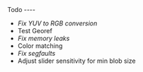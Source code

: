 <link href="http://kevinburke.bitbucket.org/markdowncss/markdown.css" rel="stylesheet"></link>
<!-- Pretty -->
Todo
----

- _Fix YUV to RGB conversion_
- Test Georef
- _Fix memory leaks_
- Color matching
- _Fix segfaults_
- Adjust slider sensitivity for min blob size

